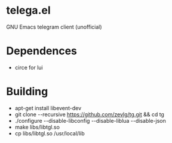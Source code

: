 # telega.el
GNU Emacs telegram client (unofficial)

# Dependences

* circe for lui

# Building

* apt-get install libevent-dev
* git clone --recursive https://github.com/zevlg/tg.git && cd tg
* ./configure --disable-libconfig --disable-liblua --disable-json
* make libs/libtgl.so
* cp libs/libtgl.so /usr/local/lib
